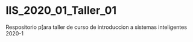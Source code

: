 # IIS_2020_01_Taller_01
Respositorio p[ara taller de curso de introduccion a sistemas inteligentes 2020-1
